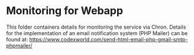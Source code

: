 # Monitoring for Webapp
This folder containers details for monitoring the service via Chron.
Details for the implementation of an email notification system (PHP Mailer) can be found at: https://www.codexworld.com/send-html-email-php-gmail-smtp-phpmailer/

